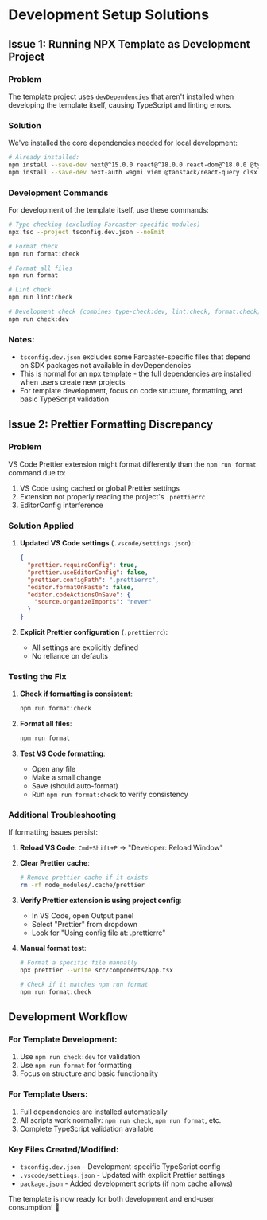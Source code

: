 # Development Setup Solutions

## Issue 1: Running NPX Template as Development Project

### Problem

The template project uses `devDependencies` that aren't installed when developing the template itself, causing TypeScript and linting errors.

### Solution

We've installed the core dependencies needed for local development:

```bash
# Already installed:
npm install --save-dev next@^15.0.0 react@^18.0.0 react-dom@^18.0.0 @types/react@^18.0.0 @types/react-dom@^18.0.0
npm install --save-dev next-auth wagmi viem @tanstack/react-query clsx tailwind-merge tailwindcss @radix-ui/react-label class-variance-authority zod
```

### Development Commands

For development of the template itself, use these commands:

```bash
# Type checking (excluding Farcaster-specific modules)
npx tsc --project tsconfig.dev.json --noEmit

# Format check
npm run format:check

# Format all files
npm run format

# Lint check
npm run lint:check

# Development check (combines type-check:dev, lint:check, format:check)
npm run check:dev
```

### Notes:

- `tsconfig.dev.json` excludes some Farcaster-specific files that depend on SDK packages not available in devDependencies
- This is normal for an npx template - the full dependencies are installed when users create new projects
- For template development, focus on code structure, formatting, and basic TypeScript validation

## Issue 2: Prettier Formatting Discrepancy

### Problem

VS Code Prettier extension might format differently than the `npm run format` command due to:

1. VS Code using cached or global Prettier settings
2. Extension not properly reading the project's `.prettierrc`
3. EditorConfig interference

### Solution Applied

1. **Updated VS Code settings** (`.vscode/settings.json`):

   ```json
   {
     "prettier.requireConfig": true,
     "prettier.useEditorConfig": false,
     "prettier.configPath": ".prettierrc",
     "editor.formatOnPaste": false,
     "editor.codeActionsOnSave": {
       "source.organizeImports": "never"
     }
   }
   ```

2. **Explicit Prettier configuration** (`.prettierrc`):
   - All settings are explicitly defined
   - No reliance on defaults

### Testing the Fix

1. **Check if formatting is consistent**:

   ```bash
   npm run format:check
   ```

2. **Format all files**:

   ```bash
   npm run format
   ```

3. **Test VS Code formatting**:
   - Open any file
   - Make a small change
   - Save (should auto-format)
   - Run `npm run format:check` to verify consistency

### Additional Troubleshooting

If formatting issues persist:

1. **Reload VS Code**: `Cmd+Shift+P` → "Developer: Reload Window"

2. **Clear Prettier cache**:

   ```bash
   # Remove prettier cache if it exists
   rm -rf node_modules/.cache/prettier
   ```

3. **Verify Prettier extension is using project config**:
   - In VS Code, open Output panel
   - Select "Prettier" from dropdown
   - Look for "Using config file at: .prettierrc"

4. **Manual format test**:

   ```bash
   # Format a specific file manually
   npx prettier --write src/components/App.tsx

   # Check if it matches npm run format
   npm run format:check
   ```

## Development Workflow

### For Template Development:

1. Use `npm run check:dev` for validation
2. Use `npm run format` for formatting
3. Focus on structure and basic functionality

### For Template Users:

1. Full dependencies are installed automatically
2. All scripts work normally: `npm run check`, `npm run format`, etc.
3. Complete TypeScript validation available

### Key Files Created/Modified:

- `tsconfig.dev.json` - Development-specific TypeScript config
- `.vscode/settings.json` - Updated with explicit Prettier settings
- `package.json` - Added development scripts (if npm cache allows)

The template is now ready for both development and end-user consumption! 🚀
